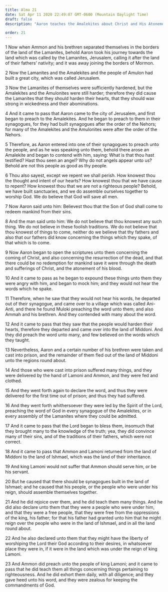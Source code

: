 ```yaml
---
title: Alma 21
date: Sat Apr 11 2020 22:49:07 GMT-0600 (Mountain Daylight Time)
draft: false
description: "Aaron teaches the Amalekites about Christ and His Atonement—Aaron and his brethren are imprisoned in Middoni—After their deliverance, they teach in the synagogues and make many converts—Lamoni grants religious freedom to the people in the land of Ishmael. About 90–77 B.C."

order: 21
---
```

    
1 Now when Ammon and his brethren separated themselves in the borders of the land of the Lamanites, behold Aaron took his journey towards the land which was called by the Lamanites, Jerusalem, calling it after the land of their fathers’ nativity; and it was away joining the borders of Mormon.

2 Now the Lamanites and the Amalekites and the people of Amulon had built a great city, which was called Jerusalem.

3 Now the Lamanites of themselves were sufficiently hardened, but the Amalekites and the Amulonites were still harder; therefore they did cause the Lamanites that they should harden their hearts, that they should wax strong in wickedness and their abominations.

4 And it came to pass that Aaron came to the city of Jerusalem, and first began to preach to the Amalekites. And he began to preach to them in their synagogues, for they had built synagogues after the order of the Nehors; for many of the Amalekites and the Amulonites were after the order of the Nehors.

5 Therefore, as Aaron entered into one of their synagogues to preach unto the people, and as he was speaking unto them, behold there arose an Amalekite and began to contend with him, saying: What is that thou hast testified? Hast thou seen an angel? Why do not angels appear unto us? Behold are not this people as good as thy people.

6 Thou also sayest, except we repent we shall perish. How knowest thou the thought and intent of our hearts? How knowest thou that we have cause to repent? How knowest thou that we are not a righteous people? Behold, we have built sanctuaries, and we do assemble ourselves together to worship God. We do believe that God will save all men.

7 Now Aaron said unto him: Believest thou that the Son of God shall come to redeem mankind from their sins.

8 And the man said unto him: We do not believe that thou knowest any such thing. We do not believe in these foolish traditions. We do not believe that thou knowest of things to come, neither do we believe that thy fathers and also that our fathers did know concerning the things which they spake, of that which is to come.

9 Now Aaron began to open the scriptures unto them concerning the coming of Christ, and also concerning the resurrection of the dead, and that there could be no redemption for mankind save it were through the death and sufferings of Christ, and the atonement of his blood.

10 And it came to pass as he began to expound these things unto them they were angry with him, and began to mock him; and they would not hear the words which he spake.

11 Therefore, when he saw that they would not hear his words, he departed out of their synagogue, and came over to a village which was called Ani-Anti, and there he found Muloki preaching the word unto them; and also Ammah and his brethren. And they contended with many about the word.

12 And it came to pass that they saw that the people would harden their hearts, therefore they departed and came over into the land of Middoni. And they did preach the word unto many, and few believed on the words which they taught.

13 Nevertheless, Aaron and a certain number of his brethren were taken and cast into prison, and the remainder of them fled out of the land of Middoni unto the regions round about.

14 And those who were cast into prison suffered many things, and they were delivered by the hand of Lamoni and Ammon, and they were fed and clothed.

15 And they went forth again to declare the word, and thus they were delivered for the first time out of prison; and thus they had suffered.

16 And they went forth whithersoever they were led by the Spirit of the Lord, preaching the word of God in every synagogue of the Amalekites, or in every assembly of the Lamanites where they could be admitted.

17 And it came to pass that the Lord began to bless them, insomuch that they brought many to the knowledge of the truth; yea, they did convince many of their sins, and of the traditions of their fathers, which were not correct.

18 And it came to pass that Ammon and Lamoni returned from the land of Middoni to the land of Ishmael, which was the land of their inheritance.

19 And king Lamoni would not suffer that Ammon should serve him, or be his servant.

20 But he caused that there should be synagogues built in the land of Ishmael; and he caused that his people, or the people who were under his reign, should assemble themselves together.

21 And he did rejoice over them, and he did teach them many things. And he did also declare unto them that they were a people who were under him, and that they were a free people, that they were free from the oppressions of the king, his father; for that his father had granted unto him that he might reign over the people who were in the land of Ishmael, and in all the land round about.

22 And he also declared unto them that they might have the liberty of worshiping the Lord their God according to their desires, in whatsoever place they were in, if it were in the land which was under the reign of king Lamoni.

23 And Ammon did preach unto the people of king Lamoni; and it came to pass that he did teach them all things concerning things pertaining to righteousness. And he did exhort them daily, with all diligence; and they gave heed unto his word, and they were zealous for keeping the commandments of God.

